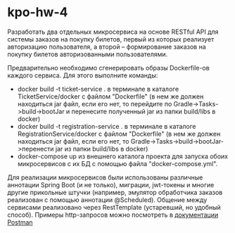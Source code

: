 # kpo-hw-4

Разработать два отдельных микросервиса на основе RESTful API для системы заказов на покупку билетов, первый из которых реализует авторизацию пользователя, а второй – формирование заказов на покупку билетов авторизованными пользователями.


Предварительно необходимо сгенерировать образы Dockerfile-ов каждого сервиса. Для этого выполните команды:
* docker build -t ticket-service . в терминале в каталоге TicketService/docker с файлом "Dockerfile" (в нем же должен находиться jar файл, если его нет, то перейдите по Gradle->Tasks->build->bootJar и перенесите полученный jar из папки build/libs в docker)
* docker build -t registration-service . в терминале в каталоге RegistrationService/docker с файлом "Dockerfile" (в нем же должен находиться jar файл, если его нет, то Gradle->Tasks->build->bootJar->перенести jar из папки build/libs в docker)
* docker-compose up из внешнего каталога проекта для запуска обоих микросервисов с их БД с помощью файла "docker-compose.yml". 


Для реализации микросервисов были использованы различные аннотации Spring Boot (и не только), миграции, jwt-токены и многие другие прикольные штучки (например, эмулятор обработчика заказов реализован с помощью аннотации @Scheduled). Общение между сервисами реализовано через RestTemplate (устаревший, но удобный способ).
Примеры http-запросов можно посмотреть в [документации Postman](https://documenter.getpostman.com/view/36188196/2sA3XLEix2)
